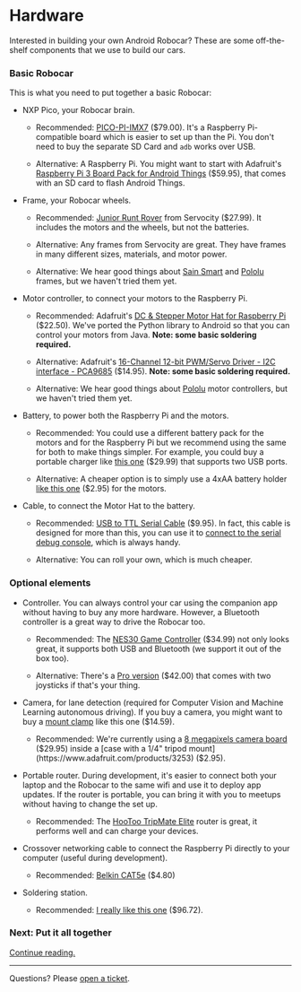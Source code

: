 # Hardware

Interested in building your own Android Robocar? These are some off-the-shelf components that we use to build our cars.


### Basic Robocar

This is what you need to put together a basic Robocar:

* NXP Pico, your Robocar brain.

  * Recommended: [PICO-PI-IMX7](https://shop.technexion.com/pico-pi-imx7.html) ($79.00). It's a Raspberry Pi-compatible board which is easier to set up than the Pi. You don't need to buy the separate SD Card and `adb` works over USB.

  * Alternative: A Raspberry Pi. You might want to start with Adafruit's [Raspberry Pi 3 Board Pack for Android Things](https://www.adafruit.com/products/3292) ($59.95), that comes with an SD card to flash Android Things.

* Frame, your Robocar wheels.

  * Recommended: [Junior Runt Rover](https://www.servocity.com/junior) from Servocity ($27.99). It includes the motors and the wheels, but not the batteries.

  * Alternative: Any frames from Servocity are great. They have frames in many different sizes, materials, and motor power.

  * Alternative: We hear good things about [Sain Smart](https://www.sainsmart.com/arduino/arduino-kits/robotkits.html) and [Pololu](https://www.pololu.com/product/2509) frames, but we haven't tried them yet.

* Motor controller, to connect your motors to the Raspberry Pi.

  * Recommended: Adafruit's [DC & Stepper Motor Hat for Raspberry Pi](https://www.adafruit.com/products/2348) ($22.50). We've ported the Python library to Android so that you can control your motors from Java. **Note: some basic soldering required.**

  * Alternative: Adafruit's [16-Channel 12-bit PWM/Servo Driver - I2C interface - PCA9685](https://www.adafruit.com/product/815) ($14.95). **Note: some basic soldering required.**

  * Alternative: We hear good things about [Pololu](https://www.pololu.com/category/10/brushed-dc-motor-controllers) motor controllers, but we haven't tried them yet.

* Battery, to power both the Raspberry Pi and the motors.

  * Recommended: You could use a different battery pack for the motors and for the Raspberry Pi but we recommend using the same for both to make things simpler. For example, you could buy a portable charger like [this one](https://www.amazon.com/gp/product/B00Z9QVE4Q/) ($29.99) that supports two USB ports.

  * Alternative: A cheaper option is to simply use a 4xAA battery holder [like this one](https://www.adafruit.com/products/830) ($2.95) for the motors.

* Cable, to connect the Motor Hat to the battery.

  * Recommended: [USB to TTL Serial Cable](https://www.adafruit.com/product/954) ($9.95). In fact, this cable is designed for more than this, you can use it to [connect to the serial debug console](https://developer.android.com/things/hardware/raspberrypi.html), which is always handy.

  * Alternative: You can roll your own, which is much cheaper.


### Optional elements

* Controller. You can always control your car using the companion app without having to buy any more hardware. However, a Bluetooth controller is a great way to drive the Robocar too.

  * Recommended: The [NES30 Game Controller](http://amzn.to/2n2so4X) ($34.99) not only looks great, it supports both USB and Bluetooth (we support it out of the box too).

  * Alternative: There's a [Pro version](http://amzn.to/2rAvRwH) ($42.00) that comes with two joysticks if that's your thing.

* Camera, for lane detection (required for Computer Vision and Machine Learning autonomous driving). If you buy a camera, you might want to buy a [mount clamp](http://amzn.to/2rOfrBU) like this one ($14.59).

  * Recommended: We're currently using a [8 megapixels camera board](https://www.adafruit.com/products/3099) ($29.95) inside a [case with a 1/4" tripod mount](https://www.adafruit.com/products/3253) ($2.95).

* Portable router. During development, it's easier to connect both your laptop and the Robocar to the same wifi and use it to deploy app updates. If the router is portable, you can bring it with you to meetups without having to change the set up.

  * Recommended: The [HooToo TripMate Elite](http://amzn.to/2snnzX7) router is great, it performs well and can charge your devices.

* Crossover networking cable to connect the Raspberry Pi directly to your computer (useful during development).

  * Recommended: [Belkin CAT5e](http://amzn.to/2n2vnu7) ($4.80)

* Soldering station.

  * Recommended: [I really like this one](http://amzn.to/2nwGdLW) ($96.72).


### Next: Put it all together

[Continue reading.](pages/build)

---

Questions? Please [open a ticket](https://github.com/zugaldia/android-robocar/issues/new).
